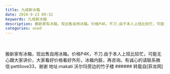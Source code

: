 ```yaml
---
title: 九成新冰箱
date: 2018-9-23 09:32
keywords: 九成新冰箱
description: 搬新家有冰箱，现出售自用冰箱。价格P4K，不刀.由于本人上班比较忙，可能无心跟大家讲价，大家看好价格看好外形，冰箱内脏，再咨询。有诚心的请联系微信:pettilove33，谢谢 地址:makati 沃尔玛旁边的竹子楼
categories: used
---
```

<td class="t_f" id="postmessage_1865439">

<br/>
<br/>
搬新家有冰箱，现出售自用冰箱。价格P4K，不刀.由于本人上班比较忙，可能无心跟大家讲价，大家看好价格看好外形，冰箱内脏，再咨询。有诚心的请联系微信:pettilove33，谢谢 地址:makati 沃尔玛旁边的竹子楼</td>
###### 转载自[菲龙网]